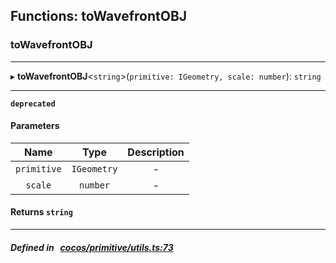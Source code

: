 ## Functions: toWavefrontOBJ

### toWavefrontOBJ


___
▸ **toWavefrontOBJ**<`string`\>(`primitive: IGeometry, scale: number`): `string`
___


**`deprecated`** 




#### Parameters

| Name | Type | Description |
| :------: | :------: | :------: |
| `primitive` | `IGeometry` | - |
| `scale` | `number` | - |

#### Returns `string` 
___


##### Defined in &nbsp;   [cocos/primitive/utils.ts:73](https://github.com/cocos-creator/engine/blob/c7bf6b8a9/cocos/primitive/utils.ts#L73)&nbsp;
